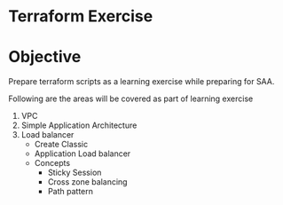# Terraform Exercise

# Objective 
Prepare terraform scripts as a learning exercise while preparing for SAA.

Following are the areas will be covered as part of learning exercise

1. VPC
2. Simple Application Architecture
3. Load balancer 
    * Create Classic 
    * Application Load balancer
    * Concepts 
        * Sticky Session
        * Cross zone balancing
        * Path pattern 
